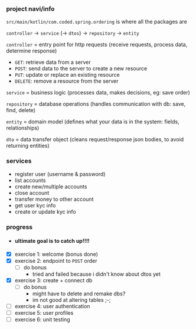 ### project navi/info

`src/main/kotlin/com.coded.spring.ordering` is where all the packages are

`controller` → `service` (→ `dtos`) → `repository` → `entity`

`controller` = entry point for http requests (receive requests, process data, determine response)
- `GET`: retrieve data from a server
- `POST`: send data to the server to create a new resource
- `PUT`: update or replace an existing resource
- `DELETE`: remove a resource from the server

`service` = business logic (processes data, makes decisions, eg: save order)

`repository` = database operations (handles communication with db: save, find, delete)

`entity` = domain model (defines what your data is in the system: fields, relationships)

`dto` = data transfer object (cleans request/response json bodies, to avoid returning entities)

### services
- register user (username & password)
- list accounts
- create new/multiple accounts
- close account
- transfer money to other account
- get user kyc info
- create or update kyc info

### progress
- #### ultimate goal is to catch up!!!!
- [x] exercise 1: welcome (bonus done)
- [x] exercise 2: endpoint to `POST` order
  - [ ] do bonus
    - tried and failed because i didn't know about dtos yet
- [X] exercise 3: create + connect db
  - [ ] do bonus
    - might have to delete and remake dbs?
    - im not good at altering tables ;-;
- [ ] exercise 4: user authentication
- [ ] exercise 5: user profiles
- [ ] exercise 6: unit testing